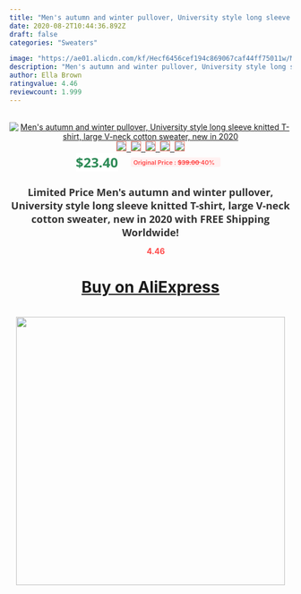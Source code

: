 ```yaml
---
title: "Men's autumn and winter pullover, University style long sleeve knitted T-shirt, large V-neck cotton sweater, new in 2020"
date: 2020-08-2T10:44:36.892Z
draft: false
categories: "Sweaters"

image: "https://ae01.alicdn.com/kf/Hecf6456cef194c869067caf44ff75011w/Men-s-autumn-and-winter-pullover-University-style-long-sleeve-knitted-T-shirt-large-V-neck.jpg"
description: "Men's autumn and winter pullover, University style long sleeve knitted T-shirt, large V-neck cotton sweater, new in 2020"
author: Ella Brown
ratingvalue: 4.46
reviewcount: 1.999
---
```

<br>
<div style="text-align: center;">
<a href="https://s.click.aliexpress.com/e/_A04o4z" target="_blank" rel="nofollow noopener noreferrer"><img alt="Men's autumn and winter pullover, University style long sleeve knitted T-shirt, large V-neck cotton sweater, new in 2020" class="magnifier-image" src="https://ae01.alicdn.com/kf/Hecf6456cef194c869067caf44ff75011w/Men-s-autumn-and-winter-pullover-University-style-long-sleeve-knitted-T-shirt-large-V-neck.jpg_640x640.jpg">
<br>
<img style="border:1px solid salmon" src="https://ae01.alicdn.com/kf/Hecf6456cef194c869067caf44ff75011w/Men-s-autumn-and-winter-pullover-University-style-long-sleeve-knitted-T-shirt-large-V-neck.jpg_120x120.jpg">&nbsp;&nbsp;<img style="border:1px solid salmon" src="https://ae01.alicdn.com/kf/Ha06f28ca570342a1b776971d5af7beb4F/Men-s-autumn-and-winter-pullover-University-style-long-sleeve-knitted-T-shirt-large-V-neck.jpg_120x120.jpg">&nbsp;&nbsp;<img style="border:1px solid salmon" src="https://ae01.alicdn.com/kf/H66c1e0105087497eb5ee0c6406a2d7dbb/Men-s-autumn-and-winter-pullover-University-style-long-sleeve-knitted-T-shirt-large-V-neck.jpg_120x120.jpg">&nbsp;&nbsp;<img style="border:1px solid salmon" src="https://ae01.alicdn.com/kf/Hb7a92e764e334d10b7f80bd240c85137n/Men-s-autumn-and-winter-pullover-University-style-long-sleeve-knitted-T-shirt-large-V-neck.jpg_120x120.jpg">&nbsp;&nbsp;<img style="border:1px solid salmon" src="https://ae01.alicdn.com/kf/H28992f82774148e5a8ca42a9e5bcb7d1B/Men-s-autumn-and-winter-pullover-University-style-long-sleeve-knitted-T-shirt-large-V-neck.jpg_120x120.jpg"></a></div><br0>
<div style="text-align: center;"><span style="background-color: white; border: 0px; box-sizing: border-box; color: seagreen; display: inline-block; font-family: &quot;open sans&quot; , &quot;arial&quot; , &quot;helvetica&quot; , sans-serif , &quot;heiti&quot;; font-size: 24px; font-stretch: inherit; font-weight: 700; line-height: inherit; margin: 0px 10px 0px 0px; padding: 0px; vertical-align: middle;">$23.40 </span>
<span style="background: rgb(255 , 241 , 241); border-radius: 3px; border: 0px; box-sizing: border-box; color: #ff4747; display: inline-block; font-family: inherit; font-size: 12px; font-stretch: inherit; font-style: inherit; font-variant: inherit; font-weight: 600; line-height: inherit; margin: 0px; padding: 2px 5px; transform: scale(0.9); vertical-align: middle;">Original Price : <b style="text-decoration: line-through;">$39.00 </b> 40%&nbsp;&nbsp;</span></div>
<h1 style="color: #333333; display: inline-block; font-family: &quot;open sans&quot; , &quot;arial&quot; , &quot;helvetica&quot; , sans-serif , &quot;heiti&quot;; font-size: 18px; font-stretch: inherit; font-weight: 700; text-align: center;">Limited Price Men's autumn and winter pullover, University style long sleeve knitted T-shirt, large V-neck cotton sweater, new in 2020 with FREE Shipping Worldwide!</h1>
<div style="color: #ff4747; text-align: center;">
<img src="https://4.bp.blogspot.com/-M0ZcTcb-5uY/XleCXlxnR4I/AAAAAAAAAEc/OrjgMkXV1oMQFaCRZj5HQwOCBcu3w1FegCPcBGAYYCw/s1600/star.png" style="height: 15px;">&nbsp;<b>4.46</b></div>
<div class="button_cont" align="center"><a class="buynow_a" href="https://s.click.aliexpress.com/e/_A04o4z" target="_blank" rel="nofollow noopener noreferrer"><H1>Buy on AliExpress</H1></a></div><br>
<div class="separator" style="clear: both; text-align: center;">
<img src="https://lh3.googleusercontent.com/-pTy5HemUv9M/XlePHvY0dAI/AAAAAAAAAE4/0nX5iRUoIWY8eMW9Dpxeirr157OZliDIgCLcBGAsYHQ/s1600/badge.gif" width="480">
</div>
